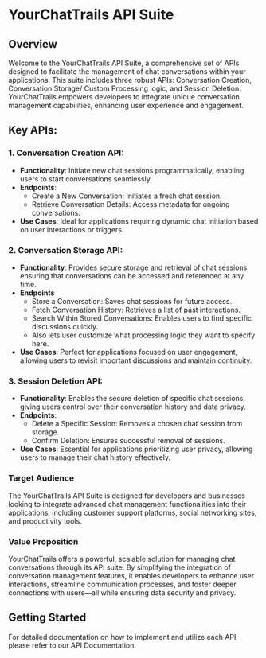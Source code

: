 # YourChatTrails API Suite

## Overview
Welcome to the YourChatTrails API Suite, a comprehensive set of APIs designed to facilitate the management of chat conversations within your applications. This suite includes three robust APIs: Conversation Creation, Conversation Storage/ Custom Processing logic, and Session Deletion. YourChatTrails empowers developers to integrate unique conversation management capabilities, enhancing user experience and engagement.

## Key APIs:

### 1. Conversation Creation API:

- **Functionality**: Initiate new chat sessions programmatically, enabling users to start conversations seamlessly.
- **Endpoints**: 
    -  Create a New Conversation: Initiates a fresh chat session.
    - Retrieve Conversation Details: Access metadata for ongoing conversations.
- **Use Cases**: Ideal for applications requiring dynamic chat initiation based on user interactions or triggers.

### 2. Conversation Storage API:

- **Functionality**: Provides secure storage and retrieval of chat sessions, ensuring that conversations can be accessed and referenced at any time.
- **Endpoints**
    - Store a Conversation: Saves chat sessions for future access.
    - Fetch Conversation History: Retrieves a list of past interactions.
    - Search Within Stored Conversations: Enables users to find specific discussions quickly.
    - Also lets user customize what processing logic they want to specify here.
- **Use Cases**: Perfect for applications focused on user engagement, allowing users to revisit important discussions and maintain continuity.

### 3. Session Deletion API:

- **Functionality**: Enables the secure deletion of specific chat sessions, giving users control over their conversation history and data privacy.
- **Endpoints**: 
    - Delete a Specific Session: Removes a chosen chat session from storage.
    - Confirm Deletion: Ensures successful removal of sessions.
- **Use Cases**: Essential for applications prioritizing user privacy, allowing users to manage their chat history effectively.

### Target Audience

The YourChatTrails API Suite is designed for developers and businesses looking to integrate advanced chat management functionalities into their applications, including customer support platforms, social networking sites, and productivity tools.

### Value Proposition 

YourChatTrails offers a powerful, scalable solution for managing chat conversations through its API suite. By simplifying the integration of conversation management features, it enables developers to enhance user interactions, streamline communication processes, and foster deeper connections with users—all while ensuring data security and privacy.

## Getting Started

For detailed documentation on how to implement and utilize each API, please refer to our API Documentation.

